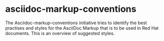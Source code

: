 # asciidoc-markup-conventions

The Asciidoc-markup-conventions initiative tries to identify the best practises and styles for the AsciiDoc Markup that is to be used in Red Hat documents. This is an overview of suggested styles.
